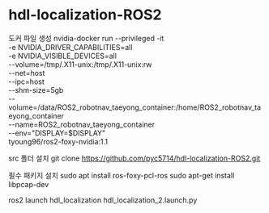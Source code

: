 # hdl-localization-ROS2


도커 파일 생성 
nvidia-docker run --privileged -it \
-e NVIDIA_DRIVER_CAPABILITIES=all \
-e NVIDIA_VISIBLE_DEVICES=all \
--volume=/tmp/.X11-unix:/tmp/.X11-unix:rw \
--net=host \
--ipc=host \
--shm-size=5gb \
--volume=/data/ROS2_robotnav_taeyong_container:/home/ROS2_robotnav_taeyong_container \
--name=ROS2_robotnav_taeyong_container \
--env="DISPLAY=$DISPLAY" \
tyoung96/ros2-foxy-nvidia:1.1

src 폴더 설치
git clone https://github.com/pyc5714/hdl-localization-ROS2.git

필수 패키지 설치
sudo apt install ros-foxy-pcl-ros
sudo apt-get install libpcap-dev

ros2 launch hdl_localization hdl_localization_2.launch.py
